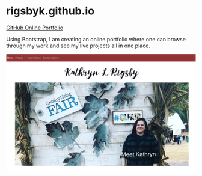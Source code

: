 # rigsbyk.github.io
[GitHub Online Portfolio](rigsbyk.github.io/rigsbyk.github.io/)

Using Bootstrap, I am creating an online portfolio where one can browse through my work and see my live projects all in one place. 

![GitHub Logo](/images/read-me.jpg)
